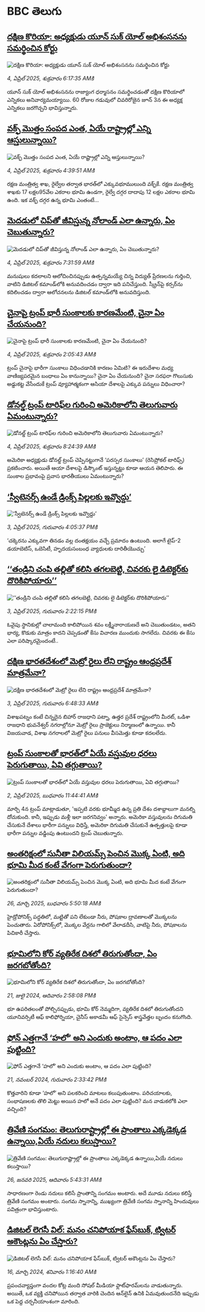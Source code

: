 # BBC తెలుగు## [దక్షిణ కొరియా: అధ్యక్షుడు యూన్ సుక్ యోల్ అభిశంసనను సమర్థించిన కోర్టు](https://www.bbc.com/telugu/articles/czx15kqg2x2o?at_campaign=githubrss)![దక్షిణ కొరియా: అధ్యక్షుడు యూన్ సుక్ యోల్ అభిశంసనను సమర్థించిన కోర్టు](https://ichef.bbci.co.uk/ace/standard/240/cpsprodpb/24e7/live/46f23e90-111d-11f0-b9d8-bd74da7b5dce.jpg)_4, ఏప్రిల్ 2025, శుక్రవారం 6:17:35 AMకి_యూన్ సుక్ యోల్ అభిశంసనను రాజ్యాంగ ధర్మాసనం సమర్థించడంతో దక్షిణ కొరియాలో ఎన్నికలు అనివార్యమయ్యాయి. 60 రోజుల గడువులో చివరిరోజైన జూన్ 3న ఈ అధ్యక్ష ఎన్నికలు జరగొచ్చని భావిస్తున్నారు.## [వక్ఫ్ మొత్తం సంపద ఎంత, ఏయే రాష్ట్రాల్లో ఎన్ని ఆస్తులున్నాయి?](https://www.bbc.com/telugu/articles/c8rgjj5zy76o?at_campaign=githubrss)![వక్ఫ్ మొత్తం సంపద ఎంత, ఏయే రాష్ట్రాల్లో ఎన్ని ఆస్తులున్నాయి?](https://ichef.bbci.co.uk/ace/standard/240/cpsprodpb/9bb6/live/6754c0a0-110d-11f0-850a-d542d822e82d.jpg)_4, ఏప్రిల్ 2025, శుక్రవారం 4:39:51 AMకి_రక్షణ మంత్రిత్వ శాఖ, రైల్వేల తర్వాత భారత్‌లో ఎక్కువభూములుంది వక్ఫ్‌కే. రక్షణ మంత్రిత్వ శాఖకు 17 లక్షల95వేల ఎకరాల భూమి ఉండగా, రైల్వే దగ్గర దాదాపు 12 లక్షల ఎకరాల భూమి ఉంది.  ఇక వక్ఫ్ దగ్గర ఉన్న భూమి ఎంతంటే...## [మెదడులో చిప్‌తో జీవిస్తున్న నోలాండ్ ఎలా ఉన్నారు, ఏం చెబుతున్నారు? ](https://www.bbc.com/telugu/articles/cz7vz9w4nrpo?at_campaign=githubrss)![మెదడులో చిప్‌తో జీవిస్తున్న నోలాండ్ ఎలా ఉన్నారు, ఏం చెబుతున్నారు? ](https://ichef.bbci.co.uk/ace/standard/240/cpsprodpb/98f6/live/c72680f0-07c0-11f0-88b7-5556e7b55c5e.jpg)_4, ఏప్రిల్ 2025, శుక్రవారం 7:31:59 AMకి_మనుషులు కదలాలని ఆలోచించినప్పుడు ఉత్పన్నమయ్యే చిన్న విద్యుత్ ప్రేరణలను గుర్తించి, వాటిని డిజిటల్ కమాండ్‌లోకి అనువదించడం ద్వారా ఇది పనిచేస్తుంది. స్క్రీన్‌పై కర్సర్‌ను కదిలించడం ద్వారా ఆలోచనలను డిజిటల్ కమాండ్‌లోకి అనువదిస్తుంది.## [చైనాపై ట్రంప్ భారీ సుంకాలకు కారణమేంటి, చైనా ఏం చేయనుంది?](https://www.bbc.com/telugu/articles/c87pxnqll83o?at_campaign=githubrss)![చైనాపై ట్రంప్ భారీ సుంకాలకు కారణమేంటి, చైనా ఏం చేయనుంది?](https://ichef.bbci.co.uk/ace/standard/240/cpsprodpb/d659/live/f2cf43d0-1090-11f0-b234-07dc7691c360.jpg)_4, ఏప్రిల్ 2025, శుక్రవారం 2:05:43 AMకి_ట్రంప్ చైనాపై భారీగా సుంకాలు విధించడానికి కారణం ఏమిటి? ఈ ఇరుదేశాల మధ్య వాణిజ్యపరమైన బంధాలు ఏం కానున్నాయి? చైనా ఏం చేయనుంది? చైనా సరఫరా గొలుసుకు అడ్డుకట్ట వేసేందుకే ట్రంప్ వ్యూహాత్మకంగా ఆసియా దేశాలపై ఎక్కువ పన్నులు విధించారా?## [డోనల్డ్ ట్రంప్ టారిఫ్‌ల గురించి అమెరికాలోని తెలుగువారు ఏమంటున్నారు?](https://www.bbc.com/telugu/articles/c3wxe17pv7zo?at_campaign=githubrss)![డోనల్డ్ ట్రంప్ టారిఫ్‌ల గురించి అమెరికాలోని తెలుగువారు ఏమంటున్నారు?](https://ichef.bbci.co.uk/ace/standard/240/cpsprodpb/f3e7/live/d93cd080-112c-11f0-ac9f-c37d6fd89579.jpg)_4, ఏప్రిల్ 2025, శుక్రవారం 8:24:39 AMకి_అమెరికా అధ్యక్షుడు డోనల్డ్ ట్రంప్ చెప్పినట్టుగానే ‘పరస్పర సుంకాలు’ (రెసిప్రోకల్ టారిఫ్స్) ప్రకటించారు. అయితే ఆయా దేశాలపై డిస్కౌంట్ ఇస్తున్నట్టు కూడా ఆయన తెలిపారు. ఈ సుంకాల ప్రభావంపై ప్రవాస భారతీయులు ఏమంటున్నారు?## [‘స్వీటెనర్స్ ఉండే డ్రింక్స్ పిల్లలకు ఇవ్వొద్దు’](https://www.bbc.com/telugu/articles/cze13z77j2ko?at_campaign=githubrss)![‘స్వీటెనర్స్ ఉండే డ్రింక్స్ పిల్లలకు ఇవ్వొద్దు’](https://ichef.bbci.co.uk/ace/standard/240/cpsprodpb/f1ac/live/b7dee570-10a2-11f0-ac9f-c37d6fd89579.jpg)_3, ఏప్రిల్ 2025, గురువారం 4:05:37 PMకి_‘చక్కెరను ఎక్కువగా తినడం వల్ల దంతక్షయం వచ్చే ప్రమాదం ఉంటుంది. అలాగే టైప్-2 డయాబెటిస్, ఒబెసిటీ, హృదయసంబంధ వ్యాధులకు దారితీయొచ్చు’## [‘‘తండ్రిని చంపి తల్లితో కలిసి తగలబెట్టి, చివరకు లై డిటెక్టర్‌కు దొరికిపోయారు’’](https://www.bbc.com/telugu/articles/czx1vez6g20o?at_campaign=githubrss)![‘‘తండ్రిని చంపి తల్లితో కలిసి తగలబెట్టి, చివరకు లై డిటెక్టర్‌కు దొరికిపోయారు’’](https://ichef.bbci.co.uk/ace/standard/240/cpsprodpb/9eee/live/075a4a00-1093-11f0-ac9f-c37d6fd89579.jpg)_3, ఏప్రిల్ 2025, గురువారం 2:22:15 PMకి_ఓవైపు స్థానికుల్లో చాలామంది కాలిపోయిన శవం లక్ష్మీనారాయణదే అని చెబుతుండటం, అతని భార్య, కొడుకు మాత్రం కాదని చెప్పడంతో కేసు విచారణ ముందుకు సాగలేదు. చివరకు ఈ కేసు ఎలా పరిష్కారమైందంటే..## [దక్షిణ భారతదేశంలో మెట్రో రైలు లేని రాష్ట్రం ఆంధ్రప్రదేశ్ మాత్రమేనా?](https://www.bbc.com/telugu/articles/cly20nydxpwo?at_campaign=githubrss)![దక్షిణ భారతదేశంలో మెట్రో రైలు లేని రాష్ట్రం ఆంధ్రప్రదేశ్ మాత్రమేనా?](https://ichef.bbci.co.uk/ace/standard/240/cpsprodpb/51f2/live/88e905d0-1056-11f0-83e0-7f1080be50ed.jpg)_3, ఏప్రిల్ 2025, గురువారం 6:48:33 AMకి_విశాఖపట్నం కంటే చిన్నదైన బిహార్ రాజధాని పట్నా, ఉత్తర ప్రదేశ్ రాష్ట్రంలోని మీరట్, ఒడిశా రాజధాని భువనేశ్వర్ నగరాల్లోనూ మెట్రో రైలు ప్రాజెక్టులు నిర్మాణంలో ఉన్నాయి. కానీ విజయవాడ, విశాఖ నగరాలలో మెట్రో రైలు పనులు వీసమెత్తు కూడా కదలలేదు.## [ట్రంప్ సుంకాలతో భారత్‌లో ఏయే వస్తువుల ధరలు పెరుగుతాయి, ఏవి తగ్గుతాయి? ](https://www.bbc.com/telugu/articles/ckgx0n0d8ryo?at_campaign=githubrss)![ట్రంప్ సుంకాలతో భారత్‌లో ఏయే వస్తువుల ధరలు పెరుగుతాయి, ఏవి తగ్గుతాయి? ](https://ichef.bbci.co.uk/ace/standard/240/cpsprodpb/a654/live/f2ab6300-0fde-11f0-ac9f-c37d6fd89579.jpg)_2, ఏప్రిల్ 2025, బుధవారం 11:44:41 AMకి_మార్చి 4న ట్రంప్ మాట్లాడుతూ, 'ఇప్పటి వరకు భూమ్మీద ఉన్న ప్రతి దేశం దశాబ్దాలుగా మనల్ని దోచుకుంది. కానీ, ఇప్పుడు మళ్లీ ఇలా జరగనివ్వం' అన్నారు. అమెరికా వస్తువులను దిగుమతి చేసుకునే దేశాలు భారీగా పన్నులు విధిస్తే, అమెరికా దిగుమతి చేసుకునే ఉత్పత్తులపై కూడా భారీగా పన్నుల వడ్డింపు ఉంటుందని ట్రంప్ చెబుతున్నారు.## [అంతరిక్షంలో సునీతా విలియమ్స్ పెంచిన మొక్క ఏంటి, అది భూమి మీద కంటే వేగంగా పెరుగుతుందా?](https://www.bbc.com/telugu/articles/c1mn43gmj39o?at_campaign=githubrss)![అంతరిక్షంలో సునీతా విలియమ్స్ పెంచిన మొక్క ఏంటి, అది భూమి మీద కంటే వేగంగా పెరుగుతుందా?](https://ichef.bbci.co.uk/ace/standard/240/cpsprodpb/931a/live/71e4f570-0966-11f0-94d4-6f954f5dcfa3.jpg)_26, మార్చి 2025, బుధవారం 5:50:18 AMకి_హైడ్రోపోనిక్స్‌ పద్ధతిలో, మట్టితో పని లేకుండా నీరు, పోషకాల ద్రావణాలతో మొక్కలను పెంచుతారు. ఏరోపోనిక్స్‌లో, మొక్కల వేర్లను గాలిలో వేలాడదీసి, వాటిపై నీరు, పోషకాలను పిచికారీ చేస్తారు.## [భూమిలోని కోర్ వ్యతిరేక దిశలో తిరుగుతోందా, ఏం జరగబోతోంది?](https://www.bbc.com/telugu/articles/crgr7rnd7g4o?at_campaign=githubrss)![భూమిలోని కోర్ వ్యతిరేక దిశలో తిరుగుతోందా, ఏం జరగబోతోంది?](https://ichef.bbci.co.uk/ace/standard/240/cpsprodpb/cc28/live/4457bc00-3ec3-11ef-b2f4-77406157b906.jpg)_21, జులై 2024, ఆదివారం 2:58:08 PMకి_భూ ఉపరితలంతో పోల్చినప్పుడు, భూమి కోర్ నెమ్మదిగా, వ్యతిరేక దిశలో తిరుగుతోందని యూనివర్సిటీ ఆఫ్ కాలిఫోర్నియా, చైనీస్ అకాడమీ ఆఫ్ సైన్సెస్‌ శాస్త్రవేత్తల బృందం కనుగొంది.## [ఫోన్ ఎత్తగానే ‘హలో’ అని ఎందుకు అంటాం, ఆ పదం ఎలా పుట్టింది?](https://www.bbc.com/telugu/articles/cgj7x7gdjq4o?at_campaign=githubrss)![ఫోన్ ఎత్తగానే ‘హలో’ అని ఎందుకు అంటాం, ఆ పదం ఎలా పుట్టింది?](https://ichef.bbci.co.uk/ace/standard/240/cpsprodpb/0618/live/7a20ebb0-a807-11ef-b21e-5359bd56d02f.jpg)_21, నవంబర్ 2024, గురువారం 2:33:42 PMకి_కొత్తవారిని కూడా ‘హలో’ అని పలకరించి మాటలు కలుపుతుంటాం.  పరిచయాలకు, సంభాషణలకు తొలి మెట్టు అయిన హలో అనే పదం ఎలా పుట్టింది? మన వాడుకలోకి ఎలా వచ్చింది?## [త్రివేణి సంగమం: తెలుగురాష్ట్రాల్లో ఈ ప్రాంతాలు ఎక్కడెక్కడ ఉన్నాయి,ఏయే నదులు కలుస్తాయి? ](https://www.bbc.com/telugu/articles/cz7elrr17jeo?at_campaign=githubrss)![త్రివేణి సంగమం: తెలుగురాష్ట్రాల్లో ఈ ప్రాంతాలు ఎక్కడెక్కడ ఉన్నాయి,ఏయే నదులు కలుస్తాయి? ](https://ichef.bbci.co.uk/ace/standard/240/cpsprodpb/9dad/live/7f50e780-da42-11ef-a37f-eba91255dc3d.jpg)_26, జనవరి 2025, ఆదివారం 5:43:31 AMకి_సాధారణంగా రెండు నదులు కలిసే ప్రాంతాన్ని సంగమం అంటారు. అదే మూడు నదులు కలిస్తే త్రివేణి సంగమం అంటారు. సంగమ స్నానాన్ని, ముఖ్యంగా త్రివేణి సంగమ స్నానాన్ని హిందువులు పవిత్రంగా భావిస్తుంటారు.## [డిజిటల్ లెగసీ విల్: మనం చనిపోయాక ఫేస్‌బుక్, ట్విటర్‌ అకౌంట్లను ఏం చేస్తారు?](https://www.bbc.com/telugu/articles/cx0zl1qeyq2o?at_campaign=githubrss)![డిజిటల్ లెగసీ విల్: మనం చనిపోయాక ఫేస్‌బుక్, ట్విటర్‌ అకౌంట్లను ఏం చేస్తారు?](https://ichef.bbci.co.uk/ace/standard/240/cpsprodpb/bea2/live/2323ffd0-e2d4-11ee-9410-0f893255c2a0.jpg)_16, మార్చి 2024, శనివారం 1:16:40 AMకి_ప్రపంచవ్యాప్తంగా వందల కోట్ల మంది సోషల్ మీడియా ఫ్లాట్‌ఫారమ్‌లను వాడుతున్నారు. అయితే, ఒక వ్యక్తి చనిపోయిన తర్వాత వారికి చెందిన ఆన్‌లైన్ ఉనికి ఏమవుతుందనేది ఇప్పుడు ఒక పెద్ద చర్చనీయాంశంగా మారింది.